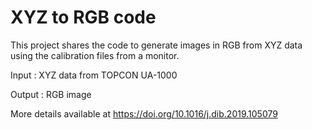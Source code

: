 # XYZ to RGB code

This project shares the code to generate images in RGB from XYZ data using the calibration files from a monitor.

Input : XYZ data from TOPCON UA-1000

Output : RGB image

More details available at https://doi.org/10.1016/j.dib.2019.105079
